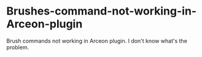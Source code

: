 # Brushes-command-not-working-in-Arceon-plugin
Brush commands not working in Arceon plugin. I don't know what's the problem.
